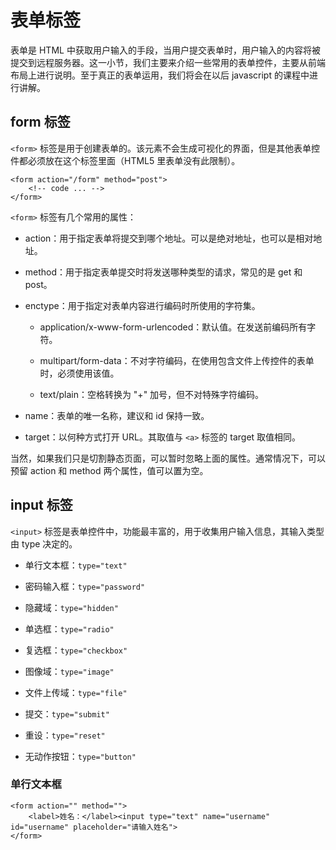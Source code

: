 # 表单标签

表单是 HTML 中获取用户输入的手段，当用户提交表单时，用户输入的内容将被提交到远程服务器。这一小节，我们主要来介绍一些常用的表单控件，主要从前端布局上进行说明。至于真正的表单运用，我们将会在以后 javascript 的课程中进行讲解。

## form 标签

`<form>` 标签是用于创建表单的。该元素不会生成可视化的界面，但是其他表单控件都必须放在这个标签里面（HTML5 里表单没有此限制）。

```
<form action="/form" method="post">
    <!-- code ... -->
</form>
```

`<form>` 标签有几个常用的属性：

* action：用于指定表单将提交到哪个地址。可以是绝对地址，也可以是相对地址。

* method：用于指定表单提交时将发送哪种类型的请求，常见的是 get 和 post。

* enctype：用于指定对表单内容进行编码时所使用的字符集。

  * application\/x-www-form-urlencoded：默认值。在发送前编码所有字符。

  * multipart\/form-data：不对字符编码，在使用包含文件上传控件的表单时，必须使用该值。

  * text\/plain：空格转换为 "+" 加号，但不对特殊字符编码。


* name：表单的唯一名称，建议和 id 保持一致。

* target：以何种方式打开 URL。其取值与 `<a>` 标签的 target 取值相同。


当然，如果我们只是切割静态页面，可以暂时忽略上面的属性。通常情况下，可以预留 action 和 method 两个属性，值可以置为空。

## input 标签

`<input>` 标签是表单控件中，功能最丰富的，用于收集用户输入信息，其输入类型由 type 决定的。

* 单行文本框：`type="text"`

* 密码输入框：`type="password"`

* 隐藏域：`type="hidden"`

* 单选框：`type="radio"`

* 复选框：`type="checkbox"`

* 图像域：`type="image"`

* 文件上传域：`type="file"`

* 提交：`type="submit"`

* 重设：`type="reset"`

* 无动作按钮：`type="button"`


### 单行文本框

```
<form action="" method="">
    <label>姓名：</label><input type="text" name="username" id="username" placeholder="请输入姓名">
</form>
```









